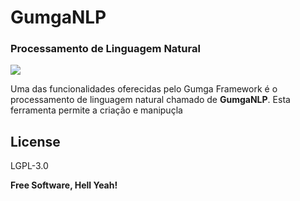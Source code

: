 # GumgaNLP
### Processamento de Linguagem Natural

[![](https://avatars3.githubusercontent.com/u/13262049?s=200&v=4)](https://github.com/GUMGA/frameworkbackend)

Uma das funcionalidades oferecidas pelo Gumga Framework é o processamento de linguagem natural chamado de **GumgaNLP**. Esta ferramenta permite a criação e manipuçla

License
----

LGPL-3.0


**Free Software, Hell Yeah!**
